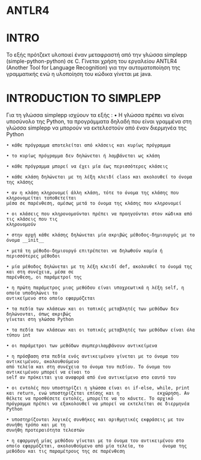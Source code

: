 # ANTLR4
# INTRO
  Το εξής πρότζεκτ υλοποιεί έναν μεταφραστή από την γλώσσα simplepp (simple-python-python) σε C.
Γίνεται χρήση του εργαλείου ANTLR4 (Another Tool for Language Recognition) για την
αυτοματοποίηση της γραμματικής ενώ η υλοποίηση του κώδικα γίνεται με java.
# INTRODUCTION TO SIMPLEPP
  Για τη γλώσσα simplepp ισχύουν τα εξής :
    • Η γλώσσα πρέπει να είναι υποσύνολο της Python, τα προγράμματα δηλαδή που είναι γραμμένα
    στη γλώσσα simplepp να μπορούν να εκτελεστούν από έναν διερμηνέα της Python
    
    • κάθε πρόγραμμα αποτελείται από κλάσεις και κυρίως πρόγραμμα
    
    • το κυρίως πρόγραμμα δεν δηλώνεται ή λαμβάνεται ως κλάση
    
    • κάθε πρόγραμμα μπορεί να έχει μία έως περισσότερες κλάσεις
    
    • κάθε κλάση δηλώνεται με τη λέξη κλειδί class και ακολουθεί το όνομα της κλάσης
    
    • αν η κλάση κληρονομεί άλλη κλάση, τότε το όνομα της κλάσης που κληρονομείται τοποθετείται
    μέσα σε παρένθεση, αμέσως μετά το όνομα της κλάσης που κληρονομεί
    
    • οι κλάσεις που κληρονομούνται πρέπει να προηγούνται στον κώδικα από τις κλάσεις που τις
    κληρονομούν
    
    • στην αρχή κάθε κλάσης δηλώνεται μία ακριβώς μέθοδος-δημιουργός με το όνομα __init__
    
    • μετά τη μέθοδο-δημιουργό επιτρέπεται να δηλωθούν καμία ή περισσότερες μέθοδοι
    
    • μία μέθοδος δηλώνεται με τη λέξη κλειδί def, ακολουθεί το όνομά της και στη συνέχεια, μέσα σε
    παρένθεση, οι παράμετροί της
    
    • η πρώτη παράμετρος μιας μεθόδου είναι υποχρεωτικά η λέξη self, η οποία υποδηλώνει το
    αντικείμενο στο οποίο εφαρμόζεται
    
    • τα πεδία των κλάσεων και οι τοπικές μεταβλητές των μεθόδων δεν δηλώνονται, όπως ακριβώς
    γίνεται στη γλώσσα Python
    
    • τα πεδία των κλάσεων και οι τοπικές μεταβλητές των μεθόδων είναι όλα τύπου int
    
    • οι παράμετροι των μεθόδων συμπεριλαμβάνουν αντικείμενα
    
    • η πρόσβαση στα πεδία ενός αντικειμένου γίνεται με το όνομα του αντικειμένου, ακολουθούμενο
    από τελεία και στη συνέχεια το όνομα του πεδίου. Το όνομα του αντικειμένου μπορεί να είναι το
    self αν πρόκειται για αναφορά από ένα αντικείμενο στο εαυτό του
    
    • οι εντολές που υποστηρίζει η γλώσσα είναι οι if-else, while, print και return, ενώ υποστηρίζεται επίσης και η              εκχώρηση. Αν θέλετε να προσθέσετε εντολές, μπορείτε να το κάνετε. Το αρχικό
    πρόγραμμα πρέπει να εξακολουθεί να μπορεί να εκτελείται σε διερμηνέα Python
  
    • υποστηρίζονται λογικές συνθήκες και αριθμητικές εκφράσεις με τον συνήθη τρόπο και με τη
    συνήθη προτεραιότητα τελεστών
    
    • η εφαρμογή μίας μεθόδου γίνεται με το όνομα του αντικειμένου στο οποίο εφαρμόζεται, ακολουθούμενο από μία τελεία, το       όνομα της μεθόδου και τις παραμέτρους της σε παρένθεση
  
